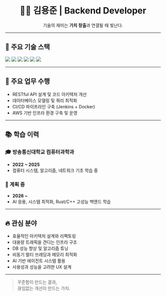 <div align="center">

# 👨‍💻 김용준 | Backend Developer

기술의 재미는 **가치 창출**과 연결될 때 빛난다.

</div>

---

## 🔧 주요 기술 스택

<p>
  <img src="https://img.shields.io/badge/java-007396?style=for-the-badge&logo=java&logoColor=white"/>
  <img src="https://img.shields.io/badge/springboot-6DB33F?style=for-the-badge&logo=springboot&logoColor=white"/>
  <img src="https://img.shields.io/badge/mariadb-003545?style=for-the-badge&logo=mariadb&logoColor=white"/>
  <img src="https://img.shields.io/badge/docker-2496ED?style=for-the-badge&logo=docker&logoColor=white"/>
  <img src="https://img.shields.io/badge/aws-232F3E?style=for-the-badge&logo=amazonaws&logoColor=white"/>
  <img src="https://img.shields.io/badge/linux-FCC624?style=for-the-badge&logo=linux&logoColor=black"/>
</p>

---

## 💼 주요 업무 수행

- RESTful API 설계 및 코드 아키텍처 개선  
- 데이터베이스 모델링 및 쿼리 최적화  
- CI/CD 파이프라인 구축 (Jenkins + Docker)  
- AWS 기반 인프라 환경 구축 및 운영  

---

## 📚 학습 이력

### 🎓 방송통신대학교 컴퓨터과학과  
- **2022 ~ 2025**  
- 컴퓨터 시스템, 알고리즘, 네트워크 기초 학습 중

### 🎯 계획 중
- **2026 ~**  
- AI 응용, 시스템 최적화, Rust/C++ 고성능 백엔드 학습

---

## 🔥 관심 분야

- 효율적인 아키텍처 설계와 리팩토링  
- 대용량 트래픽을 견디는 인프라 구조  
- DB 성능 향상 및 알고리즘 튜닝  
- 비동기 멀티 쓰레딩과 메모리 최적화  
- AI 기반 에이전트 시스템 활용  
- 사용성과 성능을 고려한 UX 설계  

---

> 꾸준함이 만드는 결과,  
> 끊임없는 개선이 만드는 가치.

